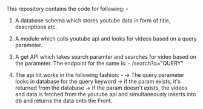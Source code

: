 This repository contains the code for following: -

1. A database schema which stores youtube data in form of title, descriptions etc.

2. A module which calls youtube api and looks for videos based on a query parameter.

3. A get API which takes search paramter and searches for video based on the parameter. The endpoint for the same is: - 
        /search?q="QUERY"

4. The api hit works in the following fashion: - 
 -> The query parameter looks in database for the query keyword
 -> if the param exists, it's returned from the database
 -> if the param doesn't exists, the videos and data is fetched from the youtube api and simultaneously inserts into db and returns the data onto the Front.